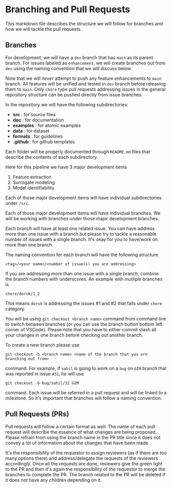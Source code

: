 # Branching and Pull Requests

This markdown file describes the structure we will follow for branches and how we will tackle the pull requests.

## Branches

For development, we will have a `dev` branch that has `main` as its parent branch. For issues labeled as `enhancement`, we will create branches out from `dev` using the naming convention that we will discuss below. 

Note that we will *never* attempt to push any feature enhancements to `main` branch. All features will be unified and tested in `dev` branch before releasing them to `main`. Only `chore` type pull requests addressing issues in the general repository structure can be pushed directly from issue branches.

In the repository we will have the following subdirectories:
- __src__ : for source files
- __doc__ : for documentation
- __examples__ : for atomic examples
- __data__ : for dataset
- __formats__ : for guidelines
- __.github__ : for github templates

Each folder will be properly documented through `README.md` files that describe the contents of each subdirectory.

Here for this pipeline we have 3 major development items

1. Feature extraction
2. Surrogate modeling
3. Model identifiability

Each of those major development items will have individual subdirectories under `/src`.

Each of those major development items will have individual branches. We will be working with branches *under* those major development branches.

Each branch will have at least one related issue. You can have address more than one issue with a branch but please try to tackle a reasonable number of issues with a single branch. It's okay for you to have/work on more than one branch.

The naming convention for each branch will have the following structure

```<tag>/<your name>/<number of issue(s) you are addressing>```

If you are addressing more than one issue with a single branch, combine the branch numbers with underscores. An example with mutliple branches is

```chore/doruk/1_2```

This means `doruk` is addressing the issues #1 and #2 that falls under `chore` category.

You will be using ```git checkout <branch name>``` command from command line to switch between branches (or you can use the branch button bottom left corner of VSCode). Please note that you have to either commit stash all your changes in one branch before checking out another branch.

To create a new branch please use

```git checkout -b <branch name> <name of the branch that you are branching out from>```

command. For example, if `sahil` is going to work on a `bug` on `GIM` branch that was reported in issue `#31`, he will use

```git checkout -b bug/sahil/31 GIM```

command. Each issue will be referred in a pull request and will be linked to a milestone. So it's important that branches will follow a naming convention.


## Pull Requests (PRs)

Pull requests will follow a certain format as well. The name of each pull request will describe the essence of what changes are being proposed. Please refrain from using the branch name in the PR title since it does not convey a lot of information about the changes that have been made.

It's the responsibility of the requestor to assign reviewers (as if there are too many options there) and address/delegate the requests of the reviewers accordingly. Once all the requests are done, reviewers give the green light to the PR and then it's again the responsibility of the requestor to merge the branches to complete the PR. The branch related to the PR will be deleted if it does not have any children depending on it.